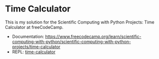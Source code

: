 # Time Calculator

This is my solution for the Scientific Computing with Python Projects: Time Calculator at freeCodeCamp. 

- Documentation: https://www.freecodecamp.org/learn/scientific-computing-with-python/scientific-computing-with-python-projects/time-calculator
- REPL: [time-calculator](https://replit.com/@NurYaumi/boilerplate-time-calculator)
